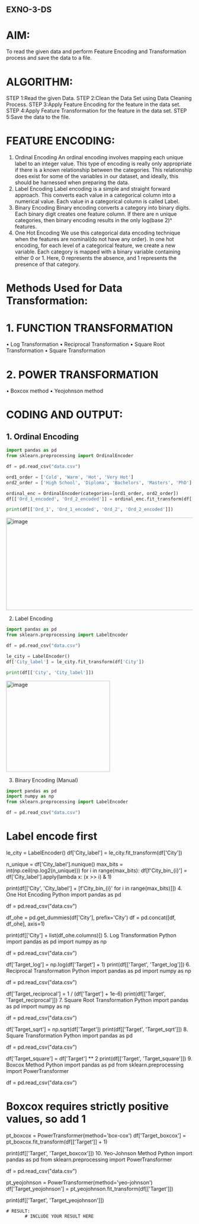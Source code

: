 ## EXNO-3-DS

# AIM:
To read the given data and perform Feature Encoding and Transformation process and save the data to a file.

# ALGORITHM:
STEP 1:Read the given Data.
STEP 2:Clean the Data Set using Data Cleaning Process.
STEP 3:Apply Feature Encoding for the feature in the data set.
STEP 4:Apply Feature Transformation for the feature in the data set.
STEP 5:Save the data to the file.

# FEATURE ENCODING:
1. Ordinal Encoding
An ordinal encoding involves mapping each unique label to an integer value. This type of encoding is really only appropriate if there is a known relationship between the categories. This relationship does exist for some of the variables in our dataset, and ideally, this should be harnessed when preparing the data.
2. Label Encoding
Label encoding is a simple and straight forward approach. This converts each value in a categorical column into a numerical value. Each value in a categorical column is called Label.
3. Binary Encoding
Binary encoding converts a category into binary digits. Each binary digit creates one feature column. If there are n unique categories, then binary encoding results in the only log(base 2)ⁿ features.
4. One Hot Encoding
We use this categorical data encoding technique when the features are nominal(do not have any order). In one hot encoding, for each level of a categorical feature, we create a new variable. Each category is mapped with a binary variable containing either 0 or 1. Here, 0 represents the absence, and 1 represents the presence of that category.

# Methods Used for Data Transformation:
  # 1. FUNCTION TRANSFORMATION
• Log Transformation
• Reciprocal Transformation
• Square Root Transformation
• Square Transformation
  # 2. POWER TRANSFORMATION
• Boxcox method
• Yeojohnson method

# CODING AND OUTPUT:
## 1. Ordinal Encoding
```python
import pandas as pd
from sklearn.preprocessing import OrdinalEncoder

df = pd.read_csv("data.csv")

ord1_order = ['Cold', 'Warm', 'Hot', 'Very Hot']
ord2_order = ['High School', 'Diploma', 'Bachelors', 'Masters', 'PhD']

ordinal_enc = OrdinalEncoder(categories=[ord1_order, ord2_order])
df[['Ord_1_encoded', 'Ord_2_encoded']] = ordinal_enc.fit_transform(df[['Ord_1', 'Ord_2']])

print(df[['Ord_1', 'Ord_1_encoded', 'Ord_2', 'Ord_2_encoded']])
```
<img width="561" height="250" alt="image" src="https://github.com/user-attachments/assets/13b6c5a7-d6dd-4af1-9881-28c9e6f1d669" />

2. Label Encoding

```Python
import pandas as pd
from sklearn.preprocessing import LabelEncoder

df = pd.read_csv("data.csv")

le_city = LabelEncoder()
df['City_label'] = le_city.fit_transform(df['City'])

print(df[['City', 'City_label']])
```
<img width="280" height="246" alt="image" src="https://github.com/user-attachments/assets/ad6dffca-4d59-4668-93f6-38efe803af1f" />

3. Binary Encoding (Manual)
```Python
import pandas as pd
import numpy as np
from sklearn.preprocessing import LabelEncoder

df = pd.read_csv("data.csv")
```
# Label encode first
le_city = LabelEncoder()
df['City_label'] = le_city.fit_transform(df['City'])

n_unique = df['City_label'].nunique()
max_bits = int(np.ceil(np.log2(n_unique)))
for i in range(max_bits):
    df[f'City_bin_{i}'] = df['City_label'].apply(lambda x: (x >> i) & 1)

print(df[['City', 'City_label'] + [f'City_bin_{i}' for i in range(max_bits)]])
4. One Hot Encoding
Python
import pandas as pd

df = pd.read_csv("data.csv")

df_ohe = pd.get_dummies(df['City'], prefix='City')
df = pd.concat([df, df_ohe], axis=1)

print(df[['City'] + list(df_ohe.columns)])
5. Log Transformation
Python
import pandas as pd
import numpy as np

df = pd.read_csv("data.csv")

df['Target_log'] = np.log(df['Target'] + 1)
print(df[['Target', 'Target_log']])
6. Reciprocal Transformation
Python
import pandas as pd
import numpy as np

df = pd.read_csv("data.csv")

df['Target_reciprocal'] = 1 / (df['Target'] + 1e-6)
print(df[['Target', 'Target_reciprocal']])
7. Square Root Transformation
Python
import pandas as pd
import numpy as np

df = pd.read_csv("data.csv")

df['Target_sqrt'] = np.sqrt(df['Target'])
print(df[['Target', 'Target_sqrt']])
8. Square Transformation
Python
import pandas as pd

df = pd.read_csv("data.csv")

df['Target_square'] = df['Target'] ** 2
print(df[['Target', 'Target_square']])
9. Boxcox Method
Python
import pandas as pd
from sklearn.preprocessing import PowerTransformer

df = pd.read_csv("data.csv")

# Boxcox requires strictly positive values, so add 1
pt_boxcox = PowerTransformer(method='box-cox')
df['Target_boxcox'] = pt_boxcox.fit_transform(df[['Target']] + 1)

print(df[['Target', 'Target_boxcox']])
10. Yeo-Johnson Method
Python
import pandas as pd
from sklearn.preprocessing import PowerTransformer

df = pd.read_csv("data.csv")

pt_yeojohnson = PowerTransformer(method='yeo-johnson')
df['Target_yeojohnson'] = pt_yeojohnson.fit_transform(df[['Target']])

print(df[['Target', 'Target_yeojohnson']])
```    
# RESULT:
       # INCLUDE YOUR RESULT HERE

       

